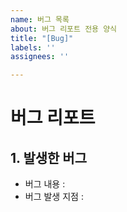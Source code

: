 ```yaml
---
name: 버그 목록
about: 버그 리포트 전용 양식
title: "[Bug]"
labels: ''
assignees: ''

---
```


# 버그 리포트
## 1. 발생한 버그
- 버그 내용 : 
- 버그 발생 지점 :
